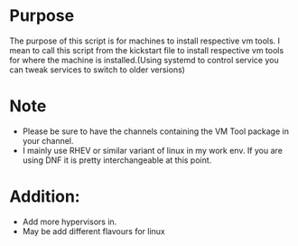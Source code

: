 # Purpose
The purpose of this script is for machines to install respective vm tools. I mean to call this script from the kickstart file to install respective vm tools for where the machine is installed.(Using systemd to control service you can tweak services to switch to older versions)

# Note
- Please be sure to have the channels containing the VM Tool package in your channel.
- I mainly use RHEV or similar variant of linux in my work env. If you are using DNF it is pretty interchangeable at this point.

# Addition:
- Add more hypervisors in.
- May be add different flavours for linux
